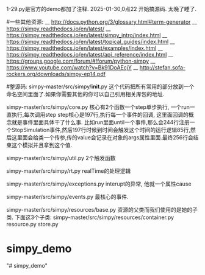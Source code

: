 1-29.py是官方的demo都加了注释.
2025-01-30,0点22 开始搞源码.
太晚了睡了.

#一些其他资源:
__ http://docs.python.org/3/glossary.html#term-generator
__ https://simpy.readthedocs.io/en/latest/
__ https://simpy.readthedocs.io/en/latest/simpy_intro/index.html
__ https://simpy.readthedocs.io/en/latest/topical_guides/index.html
__ https://simpy.readthedocs.io/en/latest/examples/index.html
__ https://simpy.readthedocs.io/en/latest/api_reference/index.html
__ https://groups.google.com/forum/#!forum/python-simpy
__ https://www.youtube.com/watch?v=Bk91DoAEcjY
__ http://stefan.sofa-rockers.org/downloads/simpy-ep14.pdf

#整源码:
simpy-master/src/simpy/__init__.py
    这个代码把所有常用的部分放到一个命名空间里面了.如果你需要其他的你可以自己引用相关库包的地址.

simpy-master/src/simpy/core.py
    核心有2个函数一个step单步执行, 一个run一直执行,每次调用step
    step核心是197行,执行每一个事件的回调, 这里面回调的概念就是事件里面具体干了什么事.
    比如run里面until一个事件,那么会244行注册一个StopSimulation事件,然后197行时候到时间会触发这个时间的运行逻辑85行,然后这里面会给类一个传参,传的value会记录在对象的args属性里面.最终256行会结束这个模拟并且拿到这个值.

simpy-master/src/simpy/util.py
    2个触发函数

simpy-master/src/simpy/rt.py
    realTime的处理逻辑


simpy-master/src/simpy/exceptions.py
    interupt的异常, 他就一个属性cause

simpy-master/src/simpy/events.py
    最核心的事件.

simpy-master/src/simpy/resources/base.py
    资源的父类而我们使用的是她的子类.
下面这3个子类:
simpy-master/src/simpy/resources/container.py
resource.py
store.py






# simpy_demo
"# simpy_demo" 
